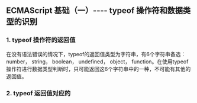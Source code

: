 ## ECMAScript 基础（一）---- typeof 操作符和数据类型的识别
### 1. typeof 操作符的返回值

​	在没有语法错误的情况下，typeof的返回值类型为字符串，有6个字符串备选： number， string， boolean， undefined， object， function。在使用typeof操作符进行数据类型判断时，只可能返回这6个字符串中的一种，不可能有其他的返回值。

### 2. typeof 返回值对应的

